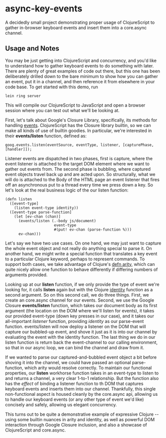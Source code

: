 # async-key-events

A decidedly small project demonstrating proper usage of ClojureScript to gather in-browser keyboard events and insert them into a core.async channel.

## Usage and Notes

You may be just getting into ClojureScript and concurrency, and you'd like to understand how to gather keyboard events to do something with later. There are plenty of great examples of code out there, but this one has been deliberately drilled down to the bare minimum to show how you can gather an event, put it in a channel, and then reference it from elsewhere in your code base. To get started with this demo, run
```
lein ring server
```
This will compile our ClojureScript to JavaScript and open a browser session where you can test out what we'll be looking at. 

First, let's talk about Google's Closure Library, specifically, its methods for handling [events](https://developers.google.com/closure/library/docs/events_tutorial). ClojureScript has the Closure library builtin, so we can make all kinds of use of builtin goodies. In particular, we're interested in their **events/listen** function, defined as:
```
goog.events.listen(eventSource, eventType, listener, [capturePhase, [handler]]);
```
Listener events are dispatched in two phases, first is capture, where the event listener is attached to the target DOM element where we want to gather out events from. The second phase is bubbling, where captured event objects travel back up and are acted upon. So structurally, what we will do is attached to the Body of the HTML page an event listener that fires off an asynchronous put to a thread every time we press down a key. So let's look at the real business logic of the our listen function:
```
(defn listen
  ([event-type] 
    (listen event-type identity))
  ([event-type parse-function]
    (let [ev-chan (chan)]
      (events/listen (.-body js/document)
                      event-type
                      #(put! ev-chan (parse-function %)))
      ev-chan)))
```
Let's say we have two use cases. On one hand, we may just want to capture the whole event object and not really do anything special to parse it. On another hand, we might write a special function that translates a key event to a particular Clojure keyword, perhaps to represent commands. To support both cases, we take advantage of Clojure's [defn arity](http://clojure.org/functional_programming), which can quite nicely allow one function to behave differently if differing numbers of arguments provided. 

Looking up at our **listen** function, if we only provide the type of event we're looking for, it calls **listen** again but with the Clojure [identity](http://clojuredocs.org/clojure_core/clojure.core/identity) function as a second argument. So on this second call, we do three things. First, we create an core.async channel for our events. Second, we use the Google Closure **events/listen** function, which takes our document body as its first argument (the location on the DOM where we'll listen for events), it takes our provided event-type (down key presses in our case), and it takes our all-important *listener* function, providing *identity* as our parse-event function. events/listen will now deploy a listener on the DOM that will capture our bubbled-up event, and shove it just as it is into our channel by evaluating the event with the identity function. The last thing we do in our listen function is return back the event-channel to our calling environment, so that in our async loop, we can bind the channel and draw from it. 

If we wanted to parse our captured-and-bubbled event object a bit before shoving it into the channel, we could have passed an optional parse-function, which arity would resolve correctly. To maintain our functional properties, our **listen** workhorse function takes in an event-type to listen to and returns a channel, a very clear 1-to-1 relationship. But the function also has the *effect* of binding a listener function to th DOM that captures keyboard events and inserts them into our channel. Thankfully, this single non-functional aspect is housed cleanly by the core.async api, allowing us to handle our keyboard events (or any other type of event we'd like) concisely and safely, allowing us elegant concurrency.

This turns out to be quite a demonstrative example of expressive Clojure -- using some builtin nuances in arity and identity, as well as powerful DOM interaction through Google Closure inclusion, and also a showcase of ClojureScript and core.async.

